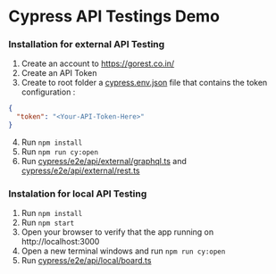 # Cypress API Testings Demo

### Installation for external API Testing

1. Create an account to https://gorest.co.in/
2. Create an API Token
3. Create to root folder a [cypress.env.json](cypress.env.json) file that contains the token configuration :

```json
{
  "token": "<Your-API-Token-Here>"
}
```

4. Run `npm install`
5. Run `npm run cy:open`
6. Run [cypress/e2e/api/external/graphql.ts](cypress/e2e/api/external/graphql.ts) and [cypress/e2e/api/external/rest.ts](cypress/e2e/api/external/rest.ts)

### Instalation for local API Testing

1. Run `npm install`
2. Run `npm start`
3. Open your browser to verify that the app running on http://localhost:3000
4. Open a new terminal windows and run `npm run cy:open`
5. Run [cypress/e2e/api/local/board.ts](cypress/e2e/api/local/board.ts)
